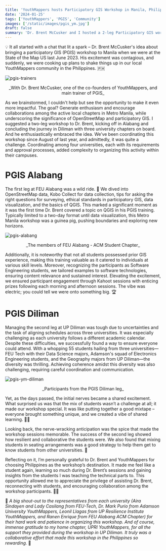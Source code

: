 ```yaml
---
title: 'YouthMappers hosts Participatory GIS Workshop in Manila, Philippines'
date: '2024-01-25'
tags: ['YouthMappers', 'PGIS', 'Community']
images: ['/static/images/pgis_ym.jpg']
draft: false
summary: 'Dr. Brent McCusker and I hosted a 2-leg Participatory GIS workshop for the local chapters in the Philippines based in Metro Manila -- FEU Alabang, FEU Tech, Adamson University, and UPRI YouthMappers.'
---
```


💡 It all started with a chat that lit a spark – Dr. Brent McCusker's idea about bringing a participatory GIS (PGIS) workshop to Manila when we were at the State of the Map US last June 2023. His excitement was contagious, and suddenly, we were cooking up plans to shake things up in our local YouthMappers community in the Philippines. 🇵🇭

![pgis-trainers](/static/images/ym_pgis_trainer.jpg)

<center>_With Dr. Brent McCusker, one of the co-founders of YouthMappers, and main trainer of PGIS_</center>

As we brainstormed, I couldn't help but see the opportunity to make it even more impactful. The goal? Generate enthusiasm and encourage collaborations among the active local chapters in Metro Manila, while underscoring the significance of OpenStreetMap and participatory GIS. I suggested a two-leg workshop to Dr. Brent, kicking off in Alabang and concluding the journey in Diliman with three university chapters on board. And he enthusiastically embraced the idea. We’ve been coordinating this workshop since August of last year, and admittedly, it was quite a challenge. Coordinating among four universities, each with its requirements and approval processes, added complexity to organizing this activity within their campuses.

<h1>PGIS Alabang</h1>

The first leg at FEU Alabang was a wild ride. 🎢 We dived into OpenStreetMap data, Kobo Collect for data collection, tips for asking the right questions for surveying, ethical standards in participatory GIS, data visualization, and the basics of QGIS. This marked a significant moment as it was the first time Dr. Brent covered a topic on QGIS in his PGIS training. Typically limited to a two-day format until data visualization, this Metro Manila workshop was a guinea pig, pushing boundaries and exploring new horizons.

![pgis-alabang](/static/images/pgis_alabang.jpg)

<center>_The members of FEU Alabang - ACM Student Chapter_</center>

Additionally, it is noteworthy that not all students possessed prior GIS experience, making this training valuable as it catered to individuals at various skill levels. Moreover, recognizing the participants as Software Engineering students, we tailored examples to software technologies, ensuring content relevance and sustained interest. Elevating the excitement, we ensured participant engagement through Kahoot sessions with enticing prizes following each morning and afternoon sessions. The vibe was electric; you could tell we were onto something big. 🏆

<h1>PGIS Diliman</h1>

Managing the second leg at UP Diliman was tough due to uncertainties and the task of aligning schedules across three universities. It was especially challenging as each university follows a different academic calendar. Despite these difficulties, we successfully found a way to ensure everyone could attend. With a whopping 55 students hailing from three universities—FEU Tech with their Data Science majors, Adamson's squad of Electronics Engineering students, and the Geography majors from UP Diliman—the diversity was thrilling. Achieving coherence amidst this diversity was also challenging, requiring careful coordination and communication.

![pgis-ym-diliman](/static/images/pgis_ym.jpg)

<center>_Participants from the PGIS Diliman leg_</center>

Yet, as the days passed, the initial nerves became a shared excitement. What surprised us was that the mix of students wasn’t a challenge at all; it made our workshop special. It was like putting together a good mixtape – everyone brought something unique, and we created a vibe of shared learning. 👐🏻

Looking back, the nerve-wracking anticipation was the spice that made the workshop sessions memorable. The success of the second leg showed how resilient and collaborative the students were. We also found that mixing students in seating arrangements was a good strategy to help them get to know students from other universities. 🤝

Reflecting on it, I’m personally grateful to Dr. Brent and YouthMappers for choosing Philippines as the workshop’s destination. It made me feel like a student again, learning so much during Dr. Brent’s sessions and gaining insights from the students I was teaching the technical parts to. This opportunity allowed me to appreciate the privilege of assisting Dr. Brent, reconnecting with students, and encouraging collaboration among the workshop participants. 🙏🏽

🌻 _A big shout-out to the representatives from each university (Aira Sindayen and Lady Casilang from FEU-Tech, Dr. Mark Purio from Adamson University YouthMappers, Leonil Llagas from UP Resilience Institute YouthMappers, and Ranen Enrique from FEU Alabang ACM Chapter) for their hard work and patience in organizing this workshop. And of course, immense gratitude to my home chapter, UPRI YouthMappers, for all the support they provided during the workshop in UP Diliman. It truly was a collaborative effort that made this workshop in the Philippines so rewarding._ 🌻
